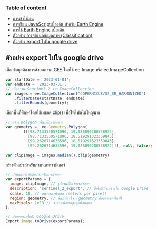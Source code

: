 ### Table of content
* [การเข้าใช้งาน](#การเข้าใช้งาน)
* [การเขียน JavaScriptเบื้องต้น สำหรับ Earth Engine](./1_JavaScript.md)
* [การใช้ Earth Engine เบื้องต้น](./2_GEE_basic.md)
* [ตัวอย่าง การจำแนกข้อมูลภาพ (Classification)](./3_Classification.md)
* [ตัวอย่าง export ไปใน google drive](./4_export.md)

## ตัวอย่าง export ไปใน google drive

เลือกข้อมูลต้องการส่งออกจาก GEE โดยใช้ ee.Image หรือ ee.ImageCollection 
```js
var startDate = '2023-01-01';
var endDate = '2023-03-31';
// เลือกภาพ Sentinel-2 จาก ImageCollection    
var images = ee.ImageCollection("COPERNICUS/S2_SR_HARMONIZED")
    .filterDate(startDate, endDate) 
    .filterBounds(geometry);
```

เลือกพื้นที่ศึกษาโดยใช้เมธอด clip() เพื่อให้ไฟล์ไม่ใหญ่มาก
```js
// สร้าง polygon พื้นที่ศึกษาของเรา 
var geometry =  ee.Geometry.Polygon(
        [[[98.7133550571096, 19.086090280538922],
          [98.7133550571096, 18.519291323359845],
          [99.2626714633596, 18.519291323359845],
          [99.2626714633596, 19.086090280538922]]], null, false);
 
var clipImage = images.median().clip(geometry)
```

สร้างตัวแปรสำหรับกำหนดพารามิเตอร์ 
```js
// กำหนดพารามิเตอร์สำหรับการส่งออก
var exportParams = {
  image: clipImage, // รูปภาพที่ต้องการส่งออก
  description: 'sentinel_2_export', // ชื่อไฟล์ที่จะสร้างใน Google Drive
  scale: 10, // ขนาดของพิกเซล (meters per pixel)
  region: geometry, // พื้นที่ที่สนใจ (geometry คือขอบเขตพื้นที่)
  maxPixels: 1e13 // จำนวนพิกเซลสูงสุดที่อนุญาต
};

// ส่งออกภาพไปยัง Google Drive
Export.image.toDrive(exportParams);
```